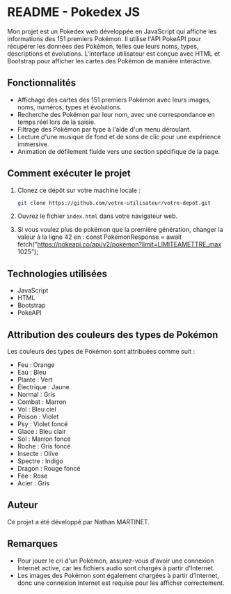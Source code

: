 # README - Pokedex JS

Mon projet est un Pokedex web développée en JavaScript qui affiche les informations des 151 premiers Pokémon. Il utilise l'API PokeAPI pour récupérer les données des Pokémon, telles que leurs noms, types, descriptions et évolutions. L'interface utilisateur est conçue avec HTML et Bootstrap pour afficher les cartes des Pokémon de manière interactive.

## Fonctionnalités

- Affichage des cartes des 151 premiers Pokémon avec leurs images, noms, numéros, types et évolutions.
- Recherche des Pokémon par leur nom, avec une correspondance en temps réel lors de la saisie.
- Filtrage des Pokémon par type à l'aide d'un menu déroulant.
- Lecture d'une musique de fond et de sons de clic pour une expérience immersive.
- Animation de défilement fluide vers une section spécifique de la page.

## Comment exécuter le projet

1. Clonez ce dépôt sur votre machine locale :
   ```bash
   git clone https://github.com/votre-utilisateur/votre-depot.git
   ```
2. Ouvrez le fichier `index.html` dans votre navigateur web.

3. Si vous voulez plus de pokémon que la première génération, changer la valeur à la ligne 42 en : const PokemonResponse = await fetch("https://pokeapi.co/api/v2/pokemon?limit=LIMITEAMETTRE_max 1025");
## Technologies utilisées

- JavaScript
- HTML
- Bootstrap
- PokeAPI

## Attribution des couleurs des types de Pokémon

Les couleurs des types de Pokémon sont attribuées comme suit :

- Feu : Orange
- Eau : Bleu
- Plante : Vert
- Électrique : Jaune
- Normal : Gris
- Combat : Marron
- Vol : Bleu ciel
- Poison : Violet
- Psy : Violet foncé
- Glace : Bleu clair
- Sol : Marron foncé
- Roche : Gris foncé
- Insecte : Olive
- Spectre : Indigo
- Dragon : Rouge foncé
- Fée : Rose
- Acier : Gris

## Auteur

Ce projet a été développé par Nathan MARTINET.

## Remarques

- Pour jouer le cri d'un Pokémon, assurez-vous d'avoir une connexion Internet active, car les fichiers audio sont chargés à partir d'Internet.
- Les images des Pokémon sont également chargées à partir d'Internet, donc une connexion Internet est requise pour les afficher correctement.
